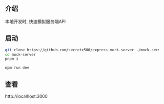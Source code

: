 ## 介绍

本地开发时, 快速模拟服务端API

## 启动

```sh
git clone https://github.com/secretx500/express-mock-server ./mock-server
cd mock-server
pnpm i

npm run dev
```

## 查看

http://localhost:3000
